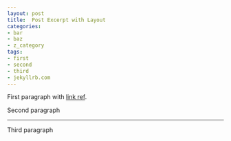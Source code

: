 ```yaml
---
layout: post
title:  Post Excerpt with Layout
categories:
- bar
- baz
- z_category
tags:
- first
- second
- third
- jekyllrb.com
---
```


First paragraph with [link ref][link].

Second paragraph

---

Third paragraph

[link]: http://www.jekyllrb.com/
